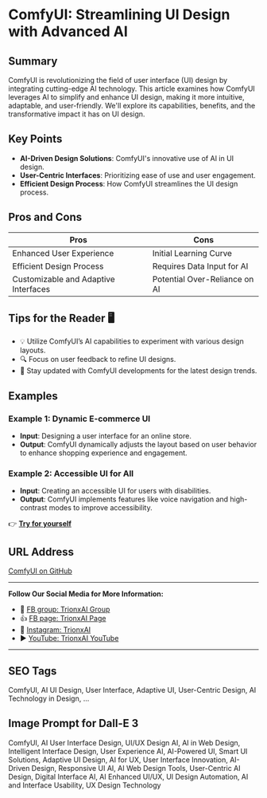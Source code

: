 
# ComfyUI: Streamlining UI Design with Advanced AI

## Summary
ComfyUI is revolutionizing the field of user interface (UI) design by integrating cutting-edge AI technology. This article examines how ComfyUI leverages AI to simplify and enhance UI design, making it more intuitive, adaptable, and user-friendly. We'll explore its capabilities, benefits, and the transformative impact it has on UI design.

## Key Points
- **AI-Driven Design Solutions**: ComfyUI's innovative use of AI in UI design.
- **User-Centric Interfaces**: Prioritizing ease of use and user engagement.
- **Efficient Design Process**: How ComfyUI streamlines the UI design process.

## Pros and Cons
| Pros                                | Cons                              |
|-------------------------------------|-----------------------------------|
| Enhanced User Experience            | Initial Learning Curve            |
| Efficient Design Process            | Requires Data Input for AI        |
| Customizable and Adaptive Interfaces| Potential Over-Reliance on AI     |

## Tips for the Reader 🖥️
- 💡 Utilize ComfyUI’s AI capabilities to experiment with various design layouts.
- 🔍 Focus on user feedback to refine UI designs.
- 🔄 Stay updated with ComfyUI developments for the latest design trends.

## Examples
### Example 1: Dynamic E-commerce UI
- **Input**: Designing a user interface for an online store.
- **Output**: ComfyUI dynamically adjusts the layout based on user behavior to enhance shopping experience and engagement.

### Example 2: Accessible UI for All
- **Input**: Creating an accessible UI for users with disabilities.
- **Output**: ComfyUI implements features like voice navigation and high-contrast modes to improve accessibility.

👉 <a href="https://github.com/comfyanonymous" target="_blank">**Try for yourself**</a>

## URL Address
<a href="https://github.com/comfyanonymous" target="_blank">ComfyUI on GitHub</a>

---

**Follow Our Social Media for More Information:**
- 📘 <a href="https://www.facebook.com/groups/trionxai" target="_blank">FB group: TrionxAI Group</a>
- 👍 <a href="https://www.facebook.com/ai.trionxai" target="_blank">FB page: TrionxAI Page</a>
- 📸 <a href="https://www.instagram.com/trionxai/" target="_blank">Instagram: TrionxAI</a>
- ▶️ <a href="https://www.youtube.com/@robotdocs/" target="_blank">YouTube: TrionxAI YouTube</a>

---

## SEO Tags
ComfyUI, AI UI Design, User Interface, Adaptive UI, User-Centric Design, AI Technology in Design, ...

## Image Prompt for Dall-E 3
ComfyUI, AI User Interface Design, UI/UX Design AI, AI in Web Design, Intelligent Interface Design, User Experience AI, AI-Powered UI, Smart UI Solutions, Adaptive UI Design, AI for UX, User Interface Innovation, AI-Driven Design, Responsive UI AI, AI Web Design Tools, User-Centric AI Design, Digital Interface AI, AI Enhanced UI/UX, UI Design Automation, AI and Interface Usability, UX Design Technology
